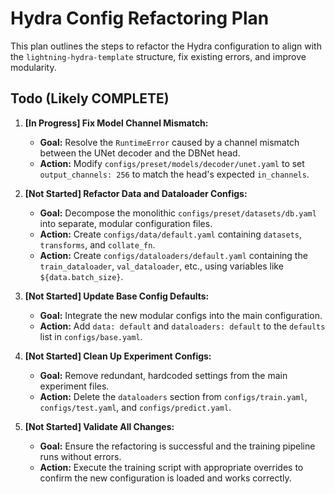 # Hydra Config Refactoring Plan

This plan outlines the steps to refactor the Hydra configuration to align with the `lightning-hydra-template` structure, fix existing errors, and improve modularity.

## Todo (Likely COMPLETE)

1.  **[In Progress] Fix Model Channel Mismatch:**
    -   **Goal:** Resolve the `RuntimeError` caused by a channel mismatch between the UNet decoder and the DBNet head.
    -   **Action:** Modify `configs/preset/models/decoder/unet.yaml` to set `output_channels: 256` to match the head's expected `in_channels`.

2.  **[Not Started] Refactor Data and Dataloader Configs:**
    -   **Goal:** Decompose the monolithic `configs/preset/datasets/db.yaml` into separate, modular configuration files.
    -   **Action:** Create `configs/data/default.yaml` containing `datasets`, `transforms`, and `collate_fn`.
    -   **Action:** Create `configs/dataloaders/default.yaml` containing the `train_dataloader`, `val_dataloader`, etc., using variables like `${data.batch_size}`.

3.  **[Not Started] Update Base Config Defaults:**
    -   **Goal:** Integrate the new modular configs into the main configuration.
    -   **Action:** Add `data: default` and `dataloaders: default` to the `defaults` list in `configs/base.yaml`.

4.  **[Not Started] Clean Up Experiment Configs:**
    -   **Goal:** Remove redundant, hardcoded settings from the main experiment files.
    -   **Action:** Delete the `dataloaders` section from `configs/train.yaml`, `configs/test.yaml`, and `configs/predict.yaml`.

5.  **[Not Started] Validate All Changes:**
    -   **Goal:** Ensure the refactoring is successful and the training pipeline runs without errors.
    -   **Action:** Execute the training script with appropriate overrides to confirm the new configuration is loaded and works correctly.
